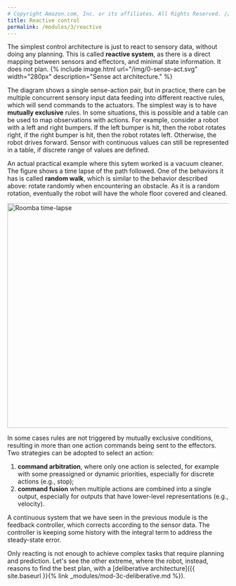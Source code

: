 ```yaml
---
# Copyright Amazon.com, Inc. or its affiliates. All Rights Reserved. // SPDX-License-Identifier: CC-BY-SA-4.0
title: Reactive control
permalink: /modules/3/reactive
---
```


The simplest control architecture is just to react to sensory data, without doing any planning. This is called **reactive system**, as there is a direct mapping between sensors and effectors, and minimal state information. It does not plan.
{% include image.html url="/img/0-sense-act.svg" width="280px" description="Sense act architecture." %}

The diagram shows a single sense-action pair, but in practice, there can be multiple concurrent sensory input data feeding into different reactive rules, which will send commands to the actuators. The simplest way is to have **mutually exclusive** rules. In some situations, this is possible and a table can be used to map observations with actions. For example, consider a robot with a left and right bumpers. If the left bumper is hit, then the robot rotates right, if the right bumper is hit, then the robot rotates left. Otherwise, the robot drives forward. Sensor with continuous values can still be represented in a table, if discrete range of values are defined.

An actual practical example where this sytem worked is a vacuum cleaner. The figure shows a time lapse of the path followed. One of the behaviors it has is called **random walk**, which is similar to the behavior described above: rotate randomly when encountering an obstacle. As it is a random rotation, eventually the robot will have the whole floor covered and cleaned.

<a title="Chris Bartle / CC BY (https://creativecommons.org/licenses/by/2.0)" href="https://commons.wikimedia.org/wiki/File:Roomba_time-lapse.jpg"><img width="512" alt="Roomba time-lapse" src="https://upload.wikimedia.org/wikipedia/commons/thumb/7/77/Roomba_time-lapse.jpg/512px-Roomba_time-lapse.jpg"></a>

In some cases rules are not triggered by mutually exclusive conditions, resulting in more than one action commands being sent to the effectors. Two strategies can be adopted to select an action:
1. **command arbitration**, where only one action is selected, for example with some preassigned or dynamic priorities, especially for discrete actions (e.g., stop);
2. **command fusion** when multiple actions are combined into a single output, especially for outputs that have lower-level representations (e.g., velocity).


A continuous system that we have seen in the previous module is the feedback controller, which corrects according to the sensor data. The controller is keeping some history with the integral term to address the steady-state error.

Only reacting is not enough to achieve complex tasks that require planning and prediction. Let's see the other extreme, where the robot, instead, reasons to find the best plan, with a [deliberative architecture]({{ site.baseurl }}{% link _modules/mod-3c-deliberative.md %}).

